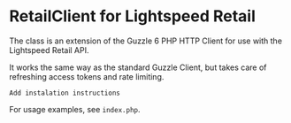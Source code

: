 RetailClient for Lightspeed Retail
==================================

The class is an extension of the Guzzle 6 PHP HTTP Client for use with the Lightspeed Retail API.

It works the same way as the standard Guzzle Client, but takes care of refreshing access tokens and rate limiting.

```
Add instalation instructions
```

For usage examples, see `index.php`.
